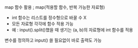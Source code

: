 map 함수 활용 ; map(적용할 함수, 반복 가능한 자료형)
- int 함수는 리스트를 정수형으로 바꿀 수 X
- 모든 자료형 각각에 함수 적용 가능
- 예 : input().split()했을 때 생기는 (a, b)의 자료형에 int 함수를 적용

변수를 정의하고 input() 쓸 필요없이 바로 출력도 가능